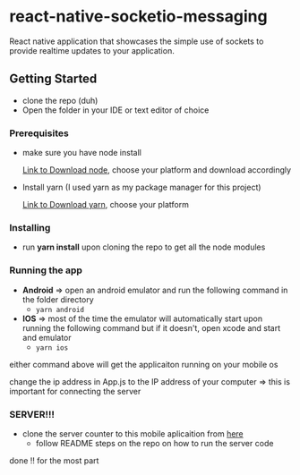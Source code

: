 # react-native-socketio-messaging

React native application that showcases the simple use of sockets to provide realtime updates to your application.

## Getting Started

* clone the repo (duh)
* Open the folder in your IDE or text editor of choice

### Prerequisites

* make sure you have node install

    [Link to Download node](https://nodejs.org/en/download/),
    choose your platform and download accordingly

* Install yarn (I used yarn as my package manager for this project)

    [Link to Download yarn](https://yarnpkg.com/lang/en/docs/install/#windows-stable),
    choose your platform


### Installing

* run **yarn install** upon cloning the repo to get all the node modules 

### Running the app

* **Android** => open an android emulator and run the following command in the folder directory
  * `yarn android`
* **IOS** => most of the time the emulator will automatically start upon running the following command but if it doesn't, open xcode and start and emulator
  * `yarn ios`

either command above will get the applicaiton running on your mobile os

change the ip address in App.js to the IP address of your computer => this is important for connecting the server

### SERVER!!!

* clone the server counter to this mobile aplicaition from [here](https://github.com/delavago/express-socketio-reactNative-backend)
  * follow README steps on the repo on how to run the server code

done !! for the most part